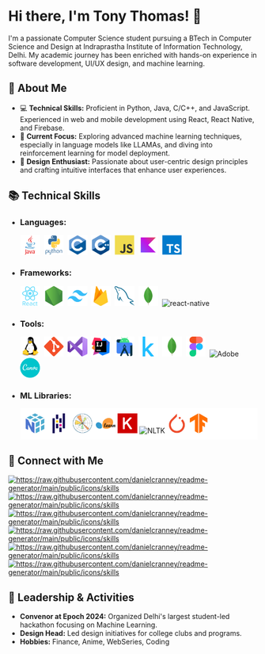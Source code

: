 # Hi there, I'm Tony Thomas! 👋

I'm a passionate Computer Science student pursuing a BTech in Computer Science and Design at Indraprastha Institute of Information Technology, Delhi. My academic journey has been enriched with hands-on experience in software development, UI/UX design, and machine learning.

## 🚀 About Me

- 💻 **Technical Skills:** Proficient in Python, Java, C/C++, and JavaScript. Experienced in web and mobile development using React, React Native, and Firebase.
- 🌱 **Current Focus:** Exploring advanced machine learning techniques, especially in language models like LLAMAs, and diving into reinforcement learning for model deployment.
- 🎨 **Design Enthusiast:** Passionate about user-centric design principles and crafting intuitive interfaces that enhance user experiences.

## 📚 Technical Skills

- ### Languages:
    <div>
      <img src="https://github.com/devicons/devicon/blob/master/icons/java/java-original-wordmark.svg" title="Java" alt="Java" width="40" height="40"/>&nbsp;
      <img src="https://github.com/devicons/devicon/blob/master/icons/python/python-original-wordmark.svg" title="Python" alt="Python" width="40" height="40"/>&nbsp;
      <img src="https://github.com/devicons/devicon/blob/master/icons/c/c-original.svg" title="C" alt="C" width="40" height="40"/>&nbsp;
      <img src="https://github.com/devicons/devicon/blob/master/icons/cplusplus/cplusplus-original.svg" title="C++" alt="C++" width="40" height="40"/>&nbsp;
      <img src="https://github.com/devicons/devicon/blob/master/icons/javascript/javascript-original.svg" title="JavaScript" alt="JavaScript" width="40" height="40"/>&nbsp;
      <img src="https://github.com/devicons/devicon/blob/master/icons/kotlin/kotlin-original.svg" title="Kotlin" alt="JavaScript" width="40" height="40"/>&nbsp;
      <img src="https://github.com/devicons/devicon/blob/master/icons/typescript/typescript-original.svg" title="TypeScript" alt="TypeScript" width="40" height="40"/>&nbsp;
    </div>
- ### Frameworks:
    <div>
      <img src="https://github.com/devicons/devicon/blob/master/icons/react/react-original-wordmark.svg" title="React" alt="React" width="40" height="40"/>&nbsp;
      <img src="https://github.com/devicons/devicon/blob/master/icons/nodejs/nodejs-original.svg" title="Node.js" alt="Node.js" width="40" height="40"/>&nbsp;
      <img src="https://github.com/devicons/devicon/blob/master/icons/tailwindcss/tailwindcss-original.svg" title="TailwindCSS" alt="TailwindCSS" width="40" height="40"/>&nbsp;
      <img src="https://github.com/devicons/devicon/blob/master/icons/firebase/firebase-original.svg" title="Firebase" alt="Firebase" width="40" height="40"/>&nbsp;
      <img src="https://github.com/devicons/devicon/blob/master/icons/mysql/mysql-original.svg" title="MySQL" alt="MySQL" width="40" height="40"/>&nbsp;
      <img src="https://github.com/devicons/devicon/blob/master/icons/mongodb/mongodb-original.svg" title="MongoDB" alt="MongoDB" width="40" height="40"/>&nbsp;
      <img src="https://reactnative.dev/img/header_logo.svg" title="React Native" alt="react-native" width="40" height="40"/> </a>
    </div>
- ### Tools:
  <div>
      <img src="https://github.com/devicons/devicon/blob/master/icons/linux/linux-original.svg" title="Linux" alt="Linux" width="40" height="40"/>&nbsp;
      <img src="https://github.com/devicons/devicon/blob/master/icons/git/git-original.svg" title="Git" alt="Git" width="40" height="40"/>&nbsp;
      <img src="https://github.com/devicons/devicon/blob/master/icons/visualstudio/visualstudio-original.svg" title="VS Code" alt="VS Code" width="40" height="40"/>&nbsp;
      <img src="https://github.com/devicons/devicon/blob/master/icons/intellij/intellij-original.svg" title="IntelliJ" alt="IntelliJ" width="40" height="40"/>&nbsp;
      <img src="https://github.com/devicons/devicon/blob/master/icons/androidstudio/androidstudio-original.svg" title="Android Studio" alt="Android Studio" width="40" height="40"/>&nbsp;
      <img src="https://github.com/devicons/devicon/blob/master/icons/kaggle/kaggle-original.svg" title="Kaggle" alt="Kaggle" width="40" height="40"/>&nbsp;
      <img src="https://github.com/devicons/devicon/blob/master/icons/mongodb/mongodb-original.svg" title="Google Collab" alt="Google Collab" width="40" height="40"/>&nbsp;
      <img src="https://github.com/devicons/devicon/blob/master/icons/figma/figma-original.svg" title="Figma" alt="Figma" width="40" height="40"/>&nbsp;
      <img src="https://github.com/devicons/devicon/blob/master/icons/adobe/adobe-original.svg" title="Adobe" alt="Adobe" width="40" height="40"/>&nbsp;
      <img src="https://github.com/devicons/devicon/blob/master/icons/canva/canva-original.svg" title="Canva" alt="Canva" width="40" height="40"/>&nbsp;
    </div>
- ### ML Libraries:
  <div style="background-color: white; padding: 10px;">
      <img src="https://github.com/devicons/devicon/blob/master/icons/numpy/numpy-original.svg" title="NumPy" alt="NumPy" width="40" height="40"/>&nbsp;
      <img src="https://github.com/devicons/devicon/blob/master/icons/pandas/pandas-original.svg" title="Pandas" alt="Pandas" width="40" height="40"/>&nbsp;
      <img src="https://github.com/devicons/devicon/blob/master/icons/matplotlib/matplotlib-original.svg" title="Matplotlib" alt="Matplotlib" width="40" height="40"/>&nbsp;
      <img src="https://github.com/devicons/devicon/blob/master/icons/scikitlearn/scikitlearn-original.svg" title="Scikit-learn" alt="Scikit-learn" width="40" height="40"/> 
      <img src="https://github.com/devicons/devicon/blob/master/icons/keras/keras-original.svg" title="Keras" alt="Keras" width="40" height="40"/>  
      <img src="https://github.com/devicons/devicon/blob/master/icons/nltk/nltk-original.svg" title="NLTK" alt="NLTK" width="40" height="40"/>
      <img src="https://github.com/devicons/devicon/blob/master/icons/pytorch/pytorch-original.svg" title="PyTorch" alt="PyTorch" width="40" height="40"/>  
      <img src="https://github.com/devicons/devicon/blob/master/icons/tensorflow/tensorflow-original.svg" title="TensorFlow" alt="TensorFlow" width="40" height="40"/>  
  </div>
## 🔗 Connect with Me

<p align="left">
<a href="https://linkedin.com/in/https://raw.githubusercontent.com/danielcranney/readme-generator/main/public/icons/skills" target="blank"><img align="center" src="https://raw.githubusercontent.com/rahuldkjain/github-profile-readme-generator/master/src/images/icons/Social/linked-in-alt.svg" alt="https://raw.githubusercontent.com/danielcranney/readme-generator/main/public/icons/skills" height="30" width="40" /></a>
<a href="https://www.instagram.com/tooniethomas/" target="blank"><img align="center" src="https://raw.githubusercontent.com/rahuldkjain/github-profile-readme-generator/master/src/images/icons/Social/instagram.svg" alt="https://raw.githubusercontent.com/danielcranney/readme-generator/main/public/icons/skills" height="30" width="40" /></a>
<a href="https://www.kaggle.com/tonythomasndm" target="blank"><img align="center" src="https://raw.githubusercontent.com/rahuldkjain/github-profile-readme-generator/master/src/images/icons/Social/kaggle.svg" alt="https://raw.githubusercontent.com/danielcranney/readme-generator/main/public/icons/skills" height="30" width="40" /></a>
<a href="https://codeforces.com/profile/tonythomasndm" target="blank"><img align="center" src="https://raw.githubusercontent.com/rahuldkjain/github-profile-readme-generator/master/src/images/icons/Social/codeforces.svg" alt="https://raw.githubusercontent.com/danielcranney/readme-generator/main/public/icons/skills" height="30" width="40" /></a>
<a href="https://leetcode.com/u/tonythomasndm/" target="blank"><img align="center" src="https://raw.githubusercontent.com/rahuldkjain/github-profile-readme-generator/master/src/images/icons/Social/leet-code.svg" alt="https://raw.githubusercontent.com/danielcranney/readme-generator/main/public/icons/skills" height="30" width="40" /></a>
<a href="https://discord.gg/https://raw.githubusercontent.com/danielcranney/readme-generator/main/public/icons/skills" target="blank"><img align="center" src="https://raw.githubusercontent.com/rahuldkjain/github-profile-readme-generator/master/src/images/icons/Social/discord.svg" alt="https://raw.githubusercontent.com/danielcranney/readme-generator/main/public/icons/skills" height="30" width="40" /></a>
</p>


## 🌟 Leadership & Activities

- **Convenor at Epoch 2024:** Organized Delhi's largest student-led hackathon focusing on Machine Learning.
- **Design Head:** Led design initiatives for college clubs and programs.
- **Hobbies:** Finance, Anime, WebSeries, Coding

